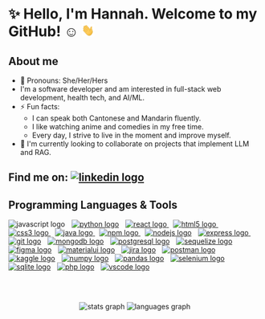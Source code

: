 # ✨ Hello, I'm Hannah. Welcome to my GitHub! :relaxed: <img src="wave.gif" height="25px" width="25px">
<!--![](https://visitor-badge.laobi.icu/badge?page_id=hzeng33) ![Github](https://img.shields.io/github/followers/hzeng33?label=Follow&style=social)-->

## About me 
- :woman: Pronouns: She/Her/Hers
- I'm a software developer and am interested in full-stack web development, health tech, and AI/ML. 
- ⚡ Fun facts: 
   * I can speak both Cantonese and Mandarin fluently.     
   * I like watching anime and comedies in my free time.
   * Every day, I strive to live in the moment and improve myself.
- :seedling: I'm currently looking to collaborate on projects that implement LLM and RAG.

## Find me on: <a href="https://www.linkedin.com/in/hannah-zeng"><img src="https://raw.githubusercontent.com/maurodesouza/profile-readme-generator/master/src/assets/icons/social/linkedin/default.svg" width="52" height="40" alt="linkedin logo" /></a>
 

## Programming Languages & Tools
<div align="left">
  <img src="https://cdn.jsdelivr.net/gh/devicons/devicon/icons/javascript/javascript-original.svg" height="37" alt="javascript logo"  />
  <img width="5" />
  <a href="https://www.python.org/" title="Python"><img src="https://cdn.jsdelivr.net/gh/devicons/devicon/icons/python/python-original.svg" height="37" alt="python logo"  /></a>
  <img width="5" />
  <a href="https://react.dev/" title="React"><img src="https://cdn.jsdelivr.net/gh/devicons/devicon/icons/react/react-original.svg" height="37" alt="react logo"  /> </a>
  <img width="5" />
  <a href="https://html.spec.whatwg.org/multipage/" title="HTML5"><img src="https://cdn.jsdelivr.net/gh/devicons/devicon/icons/html5/html5-original.svg" height="37" alt="html5 logo"  /> </a>
  <img width="5" />
  <a href="https://css3.com/" title="CSS3"><img src="https://cdn.jsdelivr.net/gh/devicons/devicon/icons/css3/css3-original.svg" height="37" alt="css3 logo"  /> </a>
  <img width="5" />
  <a href="https://www.java.com/" title="Java"><img src="https://cdn.jsdelivr.net/gh/devicons/devicon/icons/java/java-original.svg" height="37" alt="java logo"  /> </a>
  <img width="5" />
  <a href="https://www.npmjs.com/" title="npm"><img src="https://cdn.jsdelivr.net/gh/devicons/devicon/icons/npm/npm-original-wordmark.svg" height="37" alt="npm logo"  /> </a>
  <img width="5" />
  <a href="https://nodejs.org/en" title="Node.js"><img src="https://cdn.simpleicons.org/nodedotjs/339933" height="37" alt="nodejs logo"  /></a>
  <img width="5" />
  <a href="https://expressjs.com/" title="Express.js"><img src="https://cdn.jsdelivr.net/gh/devicons/devicon/icons/express/express-original.svg" height="37" alt="express logo"  /> </a>
  <img width="5" />
  <a href="https://git-scm.com/" title="Git"><img src="https://cdn.jsdelivr.net/gh/devicons/devicon/icons/git/git-original.svg" height="37" alt="git logo"  /></a>
  <img width="5" />
  <a href="https://www.mongodb.com/" title="MongoDB"><img src="https://cdn.jsdelivr.net/gh/devicons/devicon/icons/mongodb/mongodb-original.svg" height="37" alt="mongodb logo"  /></a>
  <img width="5" />
  <a href="https://www.postgresql.org/" title="PostgreSQL"><img src="https://skillicons.dev/icons?i=postgres" height="37" alt="postgresql logo"  /></a>
  <img width="5" />
  <a href="https://sequelize.org/" title="Sequelize"><img src="https://cdn.jsdelivr.net/gh/devicons/devicon/icons/sequelize/sequelize-original.svg" height="37" alt="sequelize logo"  /></a>
  <img width="5" />
  <a href="https://www.figma.com/" title="Figma"><img src="https://cdn.jsdelivr.net/gh/devicons/devicon/icons/figma/figma-original.svg" height="37" alt="figma logo"  /></a>
  <img width="5" />
  <a href="https://mui.com/" title="MaterialUI"><img src="https://cdn.jsdelivr.net/gh/devicons/devicon/icons/materialui/materialui-original.svg" height="37" alt="materialui logo"  /></a>
  <img width="5" />
  <a href="https://www.atlassian.com/software/jira" title="Jira"><img src="https://cdn.jsdelivr.net/gh/devicons/devicon/icons/jira/jira-original.svg" height="37" alt="jira logo"  /></a>
  <img width="5" />
  <a href="https://www.postman.com/" title="Postman"><img src="https://cdn.simpleicons.org/postman/FF6C37" height="37" alt="postman logo"  /></a>
  <img width="5" />
  <a href="https://www.kaggle.com/" title="Kaggle"><img src="https://cdn.simpleicons.org/kaggle/20BEFF" height="37" alt="kaggle logo"  /></a>
  <img width="5" />
  <a href="https://numpy.org/" title="Numpy"><img src="https://cdn.jsdelivr.net/gh/devicons/devicon/icons/numpy/numpy-original.svg" height="37" alt="numpy logo"  /></a>
  <img width="5" />
  <a href="https://pandas.pydata.org/" title="Pandas"><img src="https://cdn.simpleicons.org/pandas/150458" height="37" alt="pandas logo"  /></a>
  <img width="5" />
  <a href="https://www.selenium.dev/" title="Selenium"><img src="https://cdn.jsdelivr.net/gh/devicons/devicon/icons/selenium/selenium-original.svg" height="37" alt="selenium logo"  /></a>
  <img width="5" />
  <a href="https://sqlite.org/" title="Sqlite"><img src="https://cdn.jsdelivr.net/gh/devicons/devicon/icons/sqlite/sqlite-original.svg" height="37" alt="sqlite logo"  /></a>
  <img width="5" />
  <a href="https://www.php.net/" title="PHP"><img src="https://cdn.jsdelivr.net/gh/devicons/devicon/icons/php/php-original.svg" height="37" alt="php logo"  /></a>
  <img width="5" />
  <a href="https://code.visualstudio.com/" title="VSCode"><img src="https://cdn.jsdelivr.net/gh/devicons/devicon/icons/vscode/vscode-original.svg" height="37" alt="vscode logo"  /></a>
  <img width="5" />
</div>

<br></br>
<div align="center">
  <img src="https://github-readme-stats.vercel.app/api?username=hzeng33&hide_title=false&hide_rank=false&show_icons=true&include_all_commits=true&count_private=true&disable_animations=false&theme=dracula&locale=en&hide_border=false" height="150" alt="stats graph"  />
  <img src="https://github-readme-stats.vercel.app/api/top-langs?username=hzeng33&locale=en&hide_title=false&layout=compact&card_width=320&langs_count=5&theme=dracula&hide_border=false" height="150" alt="languages graph"  />
</div>
      
 
<!--
**hzeng33/hzeng33** is a ✨ _special_ ✨ repository because its `README.md` (this file) appears on your GitHub profile.
<img src="https://github.com/hzeng33/hzeng33/blob/main/Name.gif" width="650px">   
Here are some ideas to get you started:
- :computer: I'm currently working on ...
- 🌱 I’m currently learning ...
- 👯 I’m looking to collaborate on ...
- 🤔 I’m looking for help with ...
- 💬 Ask me about ...
- 📫 How to reach me: ...
- 😄 Pronouns: ...
- ⚡ Fun fact: ...
-- :computer: I'm currently working on ...
- github stats: <img src="https://github-readme-stats.vercel.app/api?username=hzeng33&show_icons=true&theme=vue-dark"/>
- badge website: https://dev.to/envoy_/150-badges-for-github-pnk [![](<badge_url>)](<hyperlink>)
- Tools icon : https://www.svgrepo.com/ 
-->
